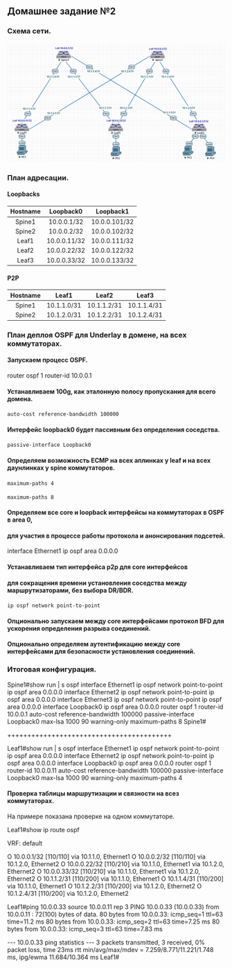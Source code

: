 ## Домашнее задание №2

### Схема сети.

![](layout2.png)

### План адресации.

#### Loopbacks

| Hostname | Loopback0    | Loopback1     |
| :------: | :-----------:|:-------------:|
|  Spine1  | 10.0.0.1/32  | 10.0.0.101/32 |
|  Spine2  | 10.0.0.2/32  | 10.0.0.102/32 |
|  Leaf1   | 10.0.0.11/32 | 10.0.0.111/32 |
|  Leaf2   | 10.0.0.22/32 | 10.0.0.122/32 |
|  Leaf3   | 10.0.0.33/32 | 10.0.0.133/32 |

#### P2P

| Hostname |    Leaf1    |     Leaf2   |     Leaf3   |
| :------: | :----------:|:-----------:|:-----------:|
|  Spine1  | 10.1.1.0/31 | 10.1.1.2/31 | 10.1.1.4/31 |
|  Spine2  | 10.1.2.0/31 | 10.1.2.2/31 | 10.1.2.4/31 |

### План деплоя OSPF для Underlay в домене, на всех коммутаторах.

#### Запускаем процесс OSPF.

 router ospf 1
    router-id 10.0.0.1

#### Устанавливаем 100g, как эталонную полосу пропускания для всего домена. 

    auto-cost reference-bandwidth 100000

#### Интерфейс loopback0 будет пассивным без определения соседства.

    passive-interface Loopback0

#### Определяем возможность ECMP на всех аплинках у leaf и на всех даунлинках у spine коммутаторов.

    maximum-paths 4

    maximum-paths 8

#### Определяем все core и loopback интерфейсы на коммутаторах в OSPF в area 0, 
#### для участия в процессе работы протокола и анонсирования подсетей. 

 interface Ethernet1 
   ip ospf area 0.0.0.0
   
#### Устанавливаем тип интерфейса p2p для core интерфейсов 
#### для сокращения времени установления соседства между маршрутизаторами, без выбора DR/BDR.

    ip ospf network point-to-point

#### Опционально запускаем между core интерфейсами протокол BFD для ускорения определения разрыва соединений. 

#### Опционально определяем аутентификацию между core интерфейсами для безопасности установления соединений.

### Итоговая конфигурация.

Spine1#show run | s ospf 
interface Ethernet1
   ip ospf network point-to-point
   ip ospf area 0.0.0.0
interface Ethernet2
   ip ospf network point-to-point
   ip ospf area 0.0.0.0
interface Ethernet3
   ip ospf network point-to-point
   ip ospf area 0.0.0.0
interface Loopback0
   ip ospf area 0.0.0.0
router ospf 1
   router-id 10.0.0.1
   auto-cost reference-bandwidth 100000
   passive-interface Loopback0
   max-lsa 1000 90 warning-only
   maximum-paths 8
Spine1#

+++++++++++++++++++++++++++++++++++++++++

Leaf1#show run | s ospf 
interface Ethernet1
   ip ospf network point-to-point
   ip ospf area 0.0.0.0
interface Ethernet2
   ip ospf network point-to-point
   ip ospf area 0.0.0.0
interface Loopback0
   ip ospf area 0.0.0.0
router ospf 1
   router-id 10.0.0.11
   auto-cost reference-bandwidth 100000
   passive-interface Loopback0
   max-lsa 1000 90 warning-only
   maximum-paths 4

#### Проверка таблицы маршрутизации и связности на всез коммутаторах.

На примере показана проверке на одном коммутаторе.

Leaf1#show ip route ospf 

VRF: default

 O        10.0.0.1/32 [110/110] via 10.1.1.0, Ethernet1
 O        10.0.0.2/32 [110/110] via 10.1.2.0, Ethernet2
 O        10.0.0.22/32 [110/210] via 10.1.1.0, Ethernet1
                                 via 10.1.2.0, Ethernet2
 O        10.0.0.33/32 [110/210] via 10.1.1.0, Ethernet1
                                 via 10.1.2.0, Ethernet2
 O        10.1.1.2/31 [110/200] via 10.1.1.0, Ethernet1
 O        10.1.1.4/31 [110/200] via 10.1.1.0, Ethernet1
 O        10.1.2.2/31 [110/200] via 10.1.2.0, Ethernet2
 O        10.1.2.4/31 [110/200] via 10.1.2.0, Ethernet2

Leaf1#ping 10.0.0.33 source 10.0.0.11 rep 3 
PING 10.0.0.33 (10.0.0.33) from 10.0.0.11 : 72(100) bytes of data.
80 bytes from 10.0.0.33: icmp_seq=1 ttl=63 time=11.2 ms
80 bytes from 10.0.0.33: icmp_seq=2 ttl=63 time=7.25 ms
80 bytes from 10.0.0.33: icmp_seq=3 ttl=63 time=7.83 ms

--- 10.0.0.33 ping statistics ---
3 packets transmitted, 3 received, 0% packet loss, time 23ms
rtt min/avg/max/mdev = 7.259/8.771/11.221/1.748 ms, ipg/ewma 11.684/10.364 ms
Leaf1#